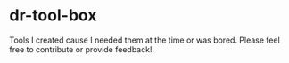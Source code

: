 dr-tool-box
===========

Tools I created cause I needed them at the time or was bored. Please feel free to contribute or provide feedback!
